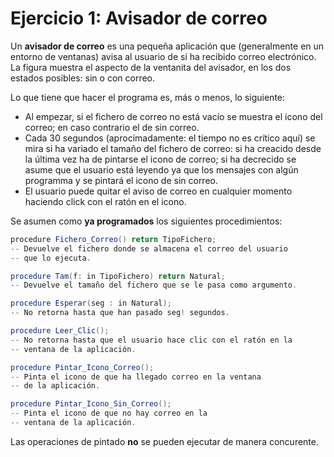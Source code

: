 # Ejercicio 1: Avisador de correo

Un **avisador de correo** es una pequeña aplicación que (generalmente en un entorno de ventanas)
avisa al usuario de si ha recibido correo electrónico. La figura muestra el aspecto de la ventanita del
avisador, en los dos estados posibles: sin o con correo.

Lo que tiene que hacer el programa es, más o menos, lo siguiente:
<ul>
    <li>Al empezar, si el fichero de correo no está vacío se muestra el icono del correo; en caso contrario el de sin correo.</li>
    <li>Cada 30 segundos (aprocimadamente: el tiempo no es crítico aquí) se mira si ha variado el tamaño del fichero
de correo: si ha creacido desde la última vez ha de pintarse el icono de correo; si ha decrecido se asume que el usuario
está leyendo ya que los mensajes con algún programma y se pintará el icono de sin correo.</li>
    <li>El usuario puede quitar el aviso de correo en cualquier momento haciendo click con el ratón en el icono.</li>
</ul>

Se asumen como **ya programados** los siguientes procedimientos:

```java
procedure Fichero_Correo() return TipoFichero;
-- Devuelve el fichero donde se almacena el correo del usuario
-- que lo ejecuta.

procedure Tam(f: in TipoFichero) return Natural;
-- Devuelve el tamaño del fichero que se le pasa como argumento.

procedure Esperar(seg : in Natural);
-- No retorna hasta que han pasado seg! segundos.

procedure Leer_Clic();
-- No retorna hasta que el usuario hace clic con el ratón en la
-- ventana de la aplicación.

procedure Pintar_Icono_Correo();
-- Pinta el icono de que ha llegado correo en la ventana
-- de la aplicación.

procedure Pintar_Icono_Sin_Correo();
-- Pinta el icono de que no hay correo en la
-- ventana de la aplicación.
```

Las operaciones de pintado **no** se pueden ejecutar de manera concurente.